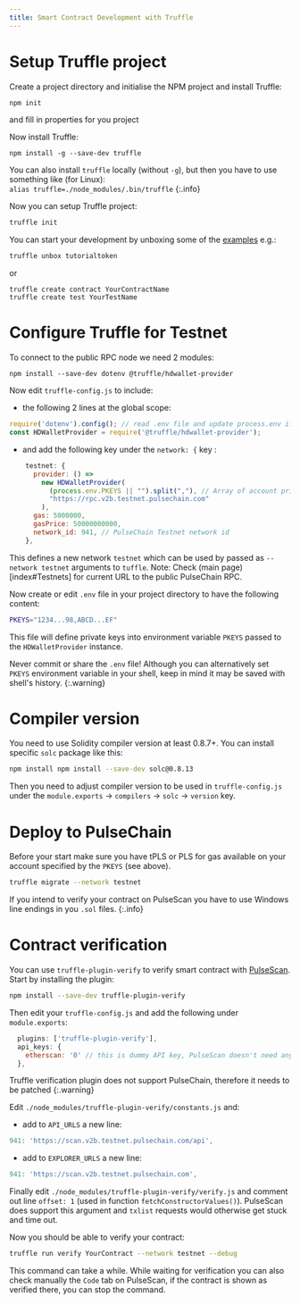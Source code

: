 ```yaml
---
title: Smart Contract Development with Truffle
---
```


# Setup Truffle project

Create a project directory and initialise the NPM project and install Truffle:
```sh
npm init
```
and fill in properties for you project

Now install Truffle:
```
npm install -g --save-dev truffle
```

You can also install `truffle` locally (without `-g`), but then you have to use something like (for Linux):  
`alias truffle=./node_modules/.bin/truffle`
{:.info}

Now you can setup Truffle project:
```sh
truffle init
```

You can start your development by unboxing some of the [examples](https://trufflesuite.com/boxes/) e.g.:
```sh
truffle unbox tutorialtoken
```

or
```
truffle create contract YourContractName
truffle create test YourTestName
```

# Configure Truffle for Testnet

To connect to the public RPC node we need 2 modules:
```
npm install --save-dev dotenv @truffle/hdwallet-provider
```

Now edit `truffle-config.js` to include:
- the following 2 lines at the global scope:
```javascript
require('dotenv').config(); // read .env file and update process.env if present
const HDWalletProvider = require('@truffle/hdwallet-provider');
```
- and add the following key under the `network: {` key :
```javascript
    testnet: {
      provider: () =>
        new HDWalletProvider(
          (process.env.PKEYS || "").split(","), // Array of account private keys
          "https://rpc.v2b.testnet.pulsechain.com"
        ),
      gas: 5000000,
      gasPrice: 50000000000,
      network_id: 941, // PulseChain Testnet network id
    },
```
This defines a new network `testnet` which can be used by passed as `--network testnet` arguments to `tuffle`.
Note: Check (main page)[index#Testnets] for current URL to the public PulseChain RPC.

Now create or edit `.env` file in your project directory to have the following content:
```sh
PKEYS="1234...98,ABCD...EF"
```
This file will define private keys into environment variable `PKEYS` passed to the `HDWalletProvider` instance.

Never commit or share the `.env` file! Although you can alternatively set `PKEYS` environment variable in your shell, keep in mind it may be saved with shell's history.
{:.warning}

# Compiler version

You need to use Solidity compiler version at least 0.8.7+. You can install specific `solc` package like this:
```sh
npm install npm install --save-dev solc@0.8.13
```

Then you need to adjust compiler version to be used in `truffle-config.js` under the `module.exports` &rarr; `compilers` &rarr; `solc` &rarr; `version` key.

# Deploy to PulseChain

Before your start make sure you have tPLS or PLS for gas available on your account specified by the `PKEYS` (see above).

```sh
truffle migrate --network testnet
```

If you intend to verify your contract on PulseScan you have to use Windows line endings in you `.sol` files.
{:.info}

# Contract verification

You can use `truffle-plugin-verify` to verify smart contract with [PulseScan](pulsescan). Start by installing the plugin:
```sh
npm install --save-dev truffle-plugin-verify
```

Then edit your `truffle-config.js` and add the following under `module.exports`:
```javascript
  plugins: ['truffle-plugin-verify'],
  api_keys: {
    etherscan: '0' // this is dummy API key, PulseScan doesn't need any, but it's required by truffle-plugin-verify.
  },
```

Truffle verification plugin does not support PulseChain, therefore it needs to be patched
{:.warning}

Edit `./node_modules/truffle-plugin-verify/constants.js` and:
- add to `API_URLS` a new line:
```javascript
941: 'https://scan.v2b.testnet.pulsechain.com/api',
```
- add to `EXPLORER_URLS` a new line:
```javascript
941: 'https://scan.v2b.testnet.pulsechain.com',
```

Finally edit `./node_modules/truffle-plugin-verify/verify.js` and comment out line `offset: 1` (used in function `fetchConstructorValues()`). PulseScan does support this argument and `txlist` requests would otherwise get stuck and time out.

Now you should be able to verify your contract:
```sh
truffle run verify YourContract --network testnet --debug
```

This command can take a while. While waiting for verification you can also check manually the `Code` tab on PulseScan, if the contract is shown as verified there, you can stop the command.
